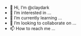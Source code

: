 - 👋 Hi, I’m @claydark
- 👀 I’m interested in ...
- 🌱 I’m currently learning ...
- 💞️ I’m looking to collaborate on ...
- 📫 How to reach me ...

<!---
claydark/claydark is a ✨ special ✨ repository because its `README.md` (this file) appears on your GitHub profile.
You can click the Preview link to take a look at your changes.
--->
